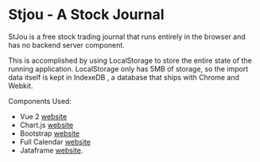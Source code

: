 # Stjou - A Stock Journal

StJou is a free stock trading journal that runs entirely in the browser and has no backend server component.

This is accomplished by using LocalStorage to store the entire state of the running application.  LocalStorage only has 5MB of storage, so the import data itself is kept in IndexeDB , a database that ships with Chrome and Webkit.




Components Used:
- Vue 2 [website](https://vuejs.org/)
- Chart.js [website](https://www.chartjs.org/)
- Bootstrap [website](https://getbootstrap.com/)
- Full Calendar [website](https://fullcalendar.io/)
- Jataframe [website](https://github.com/charlie-sanders/jataframe).

